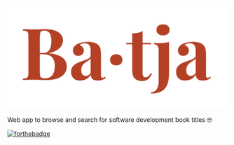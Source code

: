 ![batja](logo.png)

Web app to browse and search for software development book titles 🤓

[![forthebadge](https://forthebadge.com/images/badges/built-by-hipsters.svg)](https://forthebadge.com)
